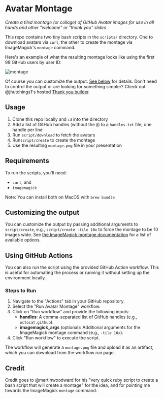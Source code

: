 # Avatar Montage

*Create a tiled montage (or collage) of GitHub Avatar images for use in all hands and other "welcome" or "thank you" slides*

This repo contains two tiny bash scripts in the `scripts/` directory. One to download avatars via `curl`, the other to create the montage via ImageMagick's `montage` command. 

Here's an example of what the resulting montage looks like using the first 98 GitHub users by user ID:

![montage](https://user-images.githubusercontent.com/282759/142458138-0210ba86-d5f2-4697-9f24-49cb60dee52e.png)

Of course you can customize the output. [See below](#customizing-the-output) for details. Don't need to control the output or are looking for something simpler? Check out @jhutchings1's hosted [Thank you builder](https://github.com/jhutchings1/thank-you-builder).
## Usage

1. Clone this repo locally and `cd` into the directory
2. Add a list of GitHub handles (without the `@`) to a `handles.txt` file, one handle per line
3. Run `script/download` to fetch the avatars
4. Run`script/create` to create the montage
5. Use the resulting `montage.png` file in your presentation

## Requirements

To run the scripts, you'll need:

* `curl`, and 
* `imagemagick`

Note: You can install both on MacOS with `brew bundle`

## Customizing the output

You can customize the output by passing additional arguments to `script/create`, e.g., `script/create -tile 10x` to force the montage to be 10 images wide. See [the ImageMagick montage documentation](http://www.imagemagick.org/Usage/montage/) for a list of available options.

## Using GitHub Actions

You can also run the script using the provided GitHub Action workflow. This is useful for automating the process or running it without setting up the environment locally.

### Steps to Run

1. Navigate to the "Actions" tab in your GitHub repository.
2. Select the "Run Avatar Montage" workflow.
3. Click on "Run workflow" and provide the following inputs:
   - **handles**: A comma-separated list of GitHub handles (e.g., `octocat,github`).
   - **imagemagick_args** (optional): Additional arguments for the ImageMagick montage command (e.g., `-tile 10x`).
4. Click "Run workflow" to execute the script.

The workflow will generate a `montage.png` file and upload it as an artifact, which you can download from the workflow run page.

## Credit

Credit goes to @martinwoodward for his "very quick ruby script to create a bash script that will create a montage" for the idea, and for pointing me towards the ImageMagick `montage` command.